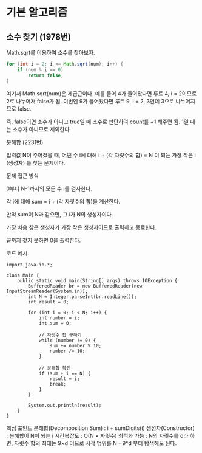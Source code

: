 # 기본 알고리즘

## 소수 찾기 (1978번)

Math.sqrt를 이용하여 소수를 찾아보자.

```java
for (int i = 2; i <= Math.sqrt(num); i++) {
    if (num % i == 0)
        return false;
}
```

여기서 Math.sqrt(num)은 제곱근이다.
예를 들어 4가 들어왔다면 루트 4, i = 2이므로 2로 나누어져 false가 됨.
이번엔 9가 들어왔다면 루트 9, i = 2, 3인데 3으로 나누어지므로 false.

즉, false이면 소수가 아니고 true일 때 소수로 판단하여 count를 +1 해주면 됨.
1일 때는 소수가 아니므로 제외한다.

분해합 (2231번)

입력값 N이 주어졌을 때, 어떤 수 i에 대해
i + (각 자릿수의 합) = N 이 되는 가장 작은 i (생성자) 를 찾는 문제이다.

문제 접근 방식

0부터 N-1까지의 모든 수 i를 검사한다.

각 i에 대해 sum = i + (각 자릿수의 합)을 계산한다.

만약 sum이 N과 같으면, 그 i가 N의 생성자이다.

가장 처음 찾은 생성자가 가장 작은 생성자이므로 출력하고 종료한다.

끝까지 찾지 못하면 0을 출력한다.

코드 예시
```
import java.io.*;

class Main {
    public static void main(String[] args) throws IOException {
        BufferedReader br = new BufferedReader(new InputStreamReader(System.in));
        int N = Integer.parseInt(br.readLine());
        int result = 0;

        for (int i = 0; i < N; i++) {
            int number = i;
            int sum = 0;

            // 자릿수 합 구하기
            while (number != 0) {
                sum += number % 10;
                number /= 10;
            }

            // 분해합 확인
            if (sum + i == N) {
                result = i;
                break;
            }
        }

        System.out.println(result);
    }
}
```

핵심 포인트
분해합(Decomposition Sum) : i + sumDigits(i)
생성자(Constructor) : 분해합이 N이 되는 i
시간복잡도 : O(N × 자릿수)
최적화 가능 :
N의 자릿수를 d라 하면, 자릿수 합의 최대는 9×d 이므로
시작 범위를 N - 9*d 부터 탐색해도 된다.